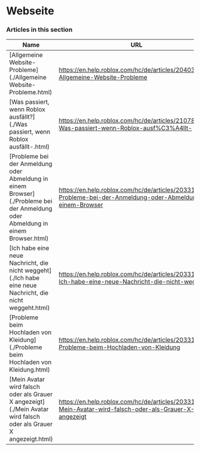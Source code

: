 # Webseite  
### Articles in this section
Name|URL
-|-
[Allgemeine Website-Probleme](./Allgemeine Website-Probleme.html) |https://en.help.roblox.com/hc/de/articles/204038784-Allgemeine-Website-Probleme
[Was passiert, wenn Roblox ausfällt?](./Was passiert, wenn Roblox ausfällt-.html) |https://en.help.roblox.com/hc/de/articles/210785523-Was-passiert-wenn-Roblox-ausf%C3%A4llt-
[Probleme bei der Anmeldung oder Abmeldung in einem Browser](./Probleme bei der Anmeldung oder Abmeldung in einem Browser.html) |https://en.help.roblox.com/hc/de/articles/203312820-Probleme-bei-der-Anmeldung-oder-Abmeldung-in-einem-Browser
[Ich habe eine neue Nachricht, die nicht weggeht](./Ich habe eine neue Nachricht, die nicht weggeht.html) |https://en.help.roblox.com/hc/de/articles/203312970-Ich-habe-eine-neue-Nachricht-die-nicht-weggeht
[Probleme beim Hochladen von Kleidung](./Probleme beim Hochladen von Kleidung.html) |https://en.help.roblox.com/hc/de/articles/203312930-Probleme-beim-Hochladen-von-Kleidung
[Mein Avatar wird falsch oder als Grauer X angezeigt](./Mein Avatar wird falsch oder als Grauer X angezeigt.html) |https://en.help.roblox.com/hc/de/articles/203312960-Mein-Avatar-wird-falsch-oder-als-Grauer-X-angezeigt